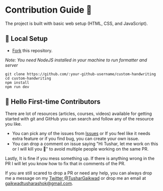 # Contribution Guide 🌻

The project is built with basic web setup (HTML, CSS, and JavaScript).

## 🐨 Local Setup

- [Fork](https://github.com/devSython/custom-handwritting/fork) this repository.

*Note: You need NodeJS installed in your machine to run formatter and server*

```
git clone https://github.com/:your-github-username/custom-handwriting
cd custom-handwriting
npm install
npm run dev
```

## 🤗 Hello First-time Contributors

There are lot of resources (articles, courses, videos) available for getting started with git and GitHub you can search and follow any of the resource you like.

- You can pick any of the issues from [Issues](https://github.com/devSython/custom-handwritting/issues) or If you feel like it needs extra feature or if you find bug, you can create your own issue.
- You can drop a comment on issue saying "Hi Tushar, let me work on this or I will kill you 🔪" to avoid multiple people working on the same PR.

Lastly, It is fine if you mess something up. If there is anything wrong in the PR I will let you know how to fix that in comments of the PR.

If you are still scared to drop a PR or need any help, you can always drop me a message on my [Twitter @TusharGaikwad](https://twitter.com/im_a_bald_guy) or drop me an email at gaikwadtusharashok@gmail.com.
